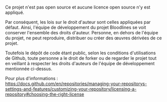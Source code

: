 Ce projet n'est pas open source et aucune licence open source n'y est appliqué.

Par conséquent, les lois sur le droit d'auteur sont celles appliquées par défaut. Ainsi, l'équipe de développement du projet Bloodlines se voit conserver l'ensemble des droits d'auteur. Personne, en dehors de l'équipe du projet, ne peut reproduire, distribuer ou créer des œuvres dérivées de ce projet.

Toutefois le dépôt de code étant public, selon les conditions d'utilisations de Github, toute personne a le droit de forker ou de regarder le projet tout en veillant à respecter les droits d'auteurs de l'équipe de développement mentionnée ci-dessus.

Pour plus d'informations : https://docs.github.com/en/repositories/managing-your-repositorys-settings-and-features/customizing-your-repository/licensing-a-repository#choosing-the-right-license
